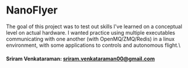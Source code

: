 
# NanoFlyer
The goal of this project was to test out skills I've learned on a conceptual level on actual hardware. I wanted practice using multiple executables communicating with one another (with OpenMQ/ZMQ/Redis) in a linux environment, with some applications to controls and autonomous flight.\


#### Sriram Venkataraman: sriram.venkataraman00@gmail.com
